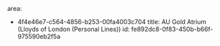 area:
  - 4f4e46e7-c564-4856-b253-00fa4003c704
title: AU Gold Atrium (Lloyds of London (Personal Lines))
id: fe892dc8-0f83-450b-b66f-975590eb2f5a
